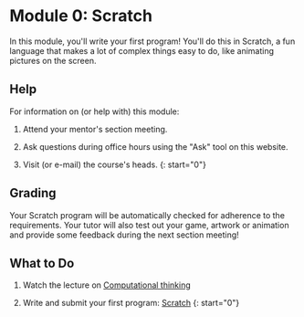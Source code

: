 # Module 0: Scratch

In this module, you'll write your first program! You'll do this in Scratch, a fun language that makes a lot of complex things easy to do, like animating pictures on the screen.


## Help

For information on (or help with) this module:

1. Attend your mentor's section meeting.

2. Ask questions during office hours using the "Ask" tool on this website.

3. Visit (or e-mail) the course's heads.
{: start="0"}


## Grading

Your Scratch program will be automatically checked for adherence to the requirements. Your tutor will also test out your game, artwork or animation and provide some feedback during the next section meeting!


## What to Do

1. Watch the lecture on [Computational thinking](/lectures/computational-thinking)

2. Write and submit your first program: [Scratch](/problems/scratch)
{: start="0"}
